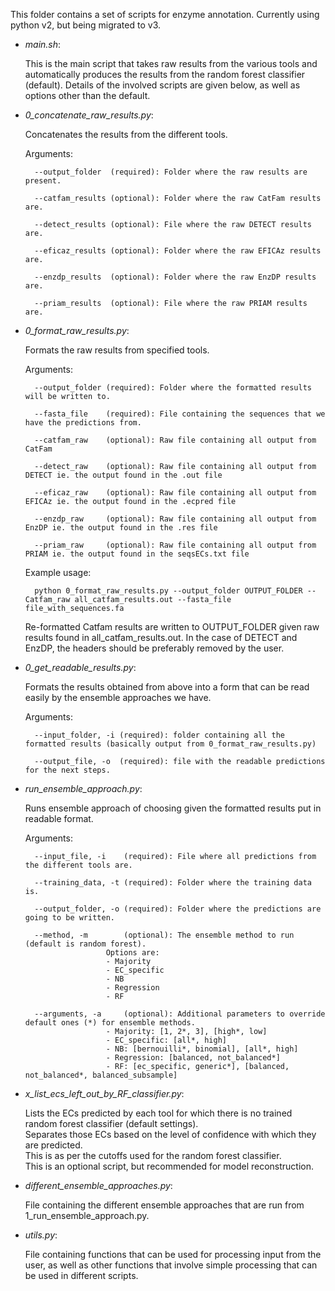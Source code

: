 This folder contains a set of scripts for enzyme annotation.
Currently using python v2, but being migrated to v3.

* _main.sh_:
	
	This is the main script that takes raw results from the various tools and automatically produces the results from the random forest classifier (default).  Details of the involved scripts are given below, as well as options other than the default.

* _0_concatenate_raw_results.py_: 

	Concatenates the results from the different tools.
	
	Arguments:
	
		--output_folder  (required): Folder where the raw results are present.
		
		--catfam_results (optional): Folder where the raw CatFam results are.
		
		--detect_results (optional): File where the raw DETECT results are.
		
		--eficaz_results (optional): Folder where the raw EFICAz results are.
		
		--enzdp_results  (optional): Folder where the raw EnzDP results are.
		
		--priam_results  (optional): File where the raw PRIAM results are.

* _0_format_raw_results.py_: 

	Formats the raw results from specified tools.
  
	Arguments:
	

		--output_folder (required): Folder where the formatted results will be written to.  
									
		--fasta_file    (required): File containing the sequences that we have the predictions from.  
									
		--catfam_raw    (optional): Raw file containing all output from CatFam  
		
		--detect_raw	(optional): Raw file containing all output from DETECT ie. the output found in the .out file 
									
		--eficaz_raw    (optional): Raw file containing all output from EFICAz ie. the output found in the .ecpred file 
									
		--enzdp_raw	    (optional): Raw file containing all output from EnzDP ie. the output found in the .res file 
									
		--priam_raw	    (optional): Raw file containing all output from PRIAM ie. the output found in the seqsECs.txt file 

									
	Example usage:  
	
		python 0_format_raw_results.py --output_folder OUTPUT_FOLDER --Catfam_raw all_catfam_results.out --fasta_file file_with_sequences.fa
	
	Re-formatted Catfam results are written to OUTPUT_FOLDER given raw results
	found in all_catfam_results.out. 
	In the case of DETECT and EnzDP, the headers should be preferably removed by the user. 
	
* _0_get_readable_results.py_: 

	Formats the results obtained from above into a form that can be read easily by the ensemble approaches we have. 
	
	Arguments: 
	
		--input_folder, -i (required): folder containing all the formatted results (basically output from 0_format_raw_results.py) 
		
		--output_file, -o  (required): file with the readable predictions for the next steps. 
	
* _run_ensemble_approach.py_: 

	Runs ensemble approach of choosing given the formatted results put in readable format. 
	
	Arguments: 
	
		--input_file, -i    (required): File where all predictions from the different tools are. 
		
		--training_data, -t (required): Folder where the training data is. 
		
		--output_folder, -o (required): Folder where the predictions are going to be written.
		
		--method, -m        (optional): The ensemble method to run (default is random forest). 
						Options are: 
						- Majority 
						- EC_specific 
						- NB 
						- Regression 
						- RF 
										
		--arguments, -a     (optional): Additional parameters to override default ones (*) for ensemble methods. 
						- Majority: [1, 2*, 3], [high*, low] 
						- EC_specific: [all*, high] 
						- NB: [bernouilli*, binomial], [all*, high] 
						- Regression: [balanced, not_balanced*] 
						- RF: [ec_specific, generic*], [balanced, not_balanced*, balanced_subsample] 
					
* _x_list_ecs_left_out_by_RF_classifier.py_: 

	Lists the ECs predicted by each tool 
	for which there is no trained random forest classifier (default settings).   
	Separates those ECs	based on the level of confidence with which they are predicted.  
	This is as per the cutoffs used for the random forest classifier.  
	This is an optional script, but recommended for model reconstruction. 				
  
* _different_ensemble_approaches.py_: 

	File containing the different ensemble approaches that are run from 1_run_ensemble_approach.py. 
  
* _utils.py_: 

	File containing functions that can be used for processing input from 
	the user, as well as other functions that involve simple processing that can 
	be used in different scripts. 